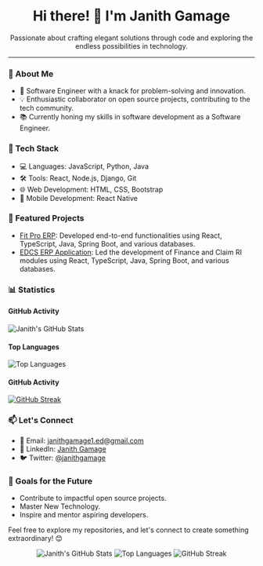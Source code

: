 <div align="center"> 
  <h1 align="center">Hi there! 👋 I'm Janith Gamage</h1>
  <p align="center">Passionate about crafting elegant solutions through code and exploring the endless possibilities in technology.</p>
</div>

---

### 🚀 About Me

- 🌱 Software Engineer with a knack for problem-solving and innovation.
- 💡 Enthusiastic collaborator on open source projects, contributing to the tech community.
- 📚 Currently honing my skills in software development as a Software Engineer.

### 🔧 Tech Stack

- 💻 Languages: JavaScript, Python, Java
- 🛠️ Tools: React, Node.js, Django, Git
- 🌐 Web Development: HTML, CSS, Bootstrap
- 📱 Mobile Development: React Native

### 🌟 Featured Projects

- [Fit Pro ERP](https://github.com/your-username/fit-pro-erp): Developed end-to-end functionalities using React, TypeScript, Java, Spring Boot, and various databases.
- [EDCS ERP Application](https://github.com/your-username/edcs-erp): Led the development of Finance and Claim RI modules using React, TypeScript, Java, Spring Boot, and various databases.

### 📊 Statistics

#### GitHub Activity

![Janith's GitHub Stats](https://github-readme-stats.vercel.app/api?username=DevJanith&show_icons=true&count_private=true&hide=contribs)

#### Top Languages

![Top Languages](https://github-readme-stats.vercel.app/api/top-langs/?username=DevJanith&layout=compact)

#### GitHub Activity
 
[![GitHub Streak](https://github-readme-streak-stats.herokuapp.com/?user=DevJanith&theme=rogue)](https://git.io/streak-stats)

### 📫 Let's Connect

- 📧 Email: janithgamage1.ed@gmail.com
- 🔗 LinkedIn: [Janith Gamage](https://www.linkedin.com/in/janithgamage/)
- 🐦 Twitter: [@janithgamage](https://twitter.com/janithgamage)

### 🎯 Goals for the Future

- Contribute to impactful open source projects.
- Master New Technology.
- Inspire and mentor aspiring developers.

Feel free to explore my repositories, and let's connect to create something extraordinary! 😊



<div align="center">
  <img src="https://github-readme-stats.vercel.app/api?username=DevJanith&show_icons=true&count_private=true&hide=contribs" alt="Janith's GitHub Stats" />
  <img src="https://github-readme-stats.vercel.app/api/top-langs/?username=DevJanith&layout=compact" alt="Top Languages" />
  <img src="https://github-readme-streak-stats.herokuapp.com/?user=DevJanith&theme=rogue" alt="GitHub Streak" />
</div>

